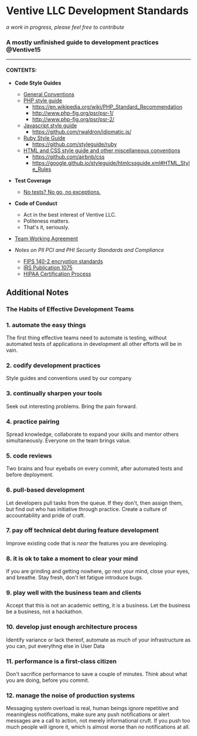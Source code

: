# Ventive LLC Development Standards
*a work in progress, please feel free to contribute*
### A mostly unfinished guide to development practices @Ventive15
-----------------------------------------------------------------

#### CONTENTS:

- **Code Style Guides**
  - [General Conventions](/universal-conventions)
  - [PHP style guide](/php-guide)
    - https://en.wikipedia.org/wiki/PHP_Standard_Recommendation
    - http://www.php-fig.org/psr/psr-1/
    - http://www.php-fig.org/psr/psr-2/
  - [Javascript style guide](/js-guide)
    - https://github.com/rwaldron/idiomatic.js/
  - [Ruby Style Guide](/ruby-guide)
    - https://github.com/styleguide/ruby
  - [HTML and CSS style guide and other miscellaneous conventions](/markup)
    - https://github.com/airbnb/css
    - https://google.github.io/styleguide/htmlcssguide.xml#HTML_Style_Rules

- **Test Coverage**
  - [No tests? No go, no exceptions.](/testing)

- **Code of Conduct**
  - Act in the best interest of Ventive LLC.
  - Politeness matters.
  - That's it, seriously.

- [Team Working Agreement](/working-agreement)

- *Notes on PII PCI and PHI Security Standards and Compliance*
  - [FIPS 140-2 encryption standards](http://csrc.nist.gov/groups/STM/cmvp/documents/140-1/140val-all.htm)
  - [IRS Publication 1075](https://www.google.com/url?sa=t&rct=j&q=&esrc=s&source=web&cd=1&cad=rja&uact=8&ved=0ahUKEwic1-7zkdvPAhUK3GMKHbr8CQcQFggoMAA&url=https%3A%2F%2Fwww.irs.gov%2Fpub%2Firs-pdf%2Fp1075.pdf&usg=AFQjCNGYID4F9GhYJXawMdg04HOs8C0bRA&bvm=bv.135475266,d.cGc)
  - [HIPAA Certification Process](/HIPAA)

## Additional Notes
### The Habits of Effective Development Teams

### 1. automate the easy things
The first thing effective teams need to automate is testing, without automated tests of applications in development
all other efforts will be in vain.

### 2. codify development practices
Style guides and conventions used by our company
### 3. continually sharpen your tools
Seek out interesting problems. Bring the pain forward.
### 4. practice pairing
Spread knowledge, collaborate to expand your skills and mentor others simultaneously. Everyone on the team brings value.
### 5. code reviews
Two brains and four eyeballs on every commit, after automated tests and before deployment.
### 6. pull-based development
Let developers pull tasks from the queue. If they don't, then assign them, but find out who has initiative through practice. Create a culture of accountability and pride of craft.
### 7. pay off technical debt during feature development
Improve existing code that is _near_ the features you are developing.
### 8. it is ok to take a moment to clear your mind
If you are grinding and getting nowhere, go rest your mind, close your eyes, and breathe. Stay fresh, don't let fatigue introduce bugs.
### 9. play well with the business team and clients
Accept that this is not an academic setting, it is a business. Let the business be a business, not a hackathon.
### 10. develop just enough architecture process
Identify variance or lack thereof, automate as much of your infrastructure as you can, put everythng else in User Data
### 11. performance is a first-class citizen
Don't sacrifice performance to save a couple of minutes. Think about what you are doing, before you commit.
### 12. manage the noise of production systems
Messaging system overload is real, human beings ignore repetitive and meaningless notifications, make sure any push notifications or alert messages are a call to action, not merely informational cruft. If you push too much people will ignore it, which is almost worse than no notifications at all.
